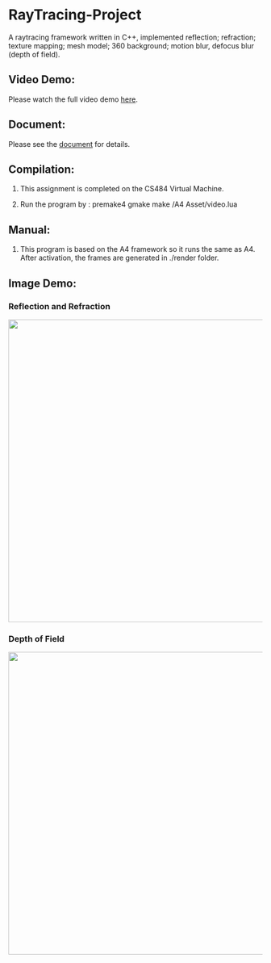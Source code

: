 # RayTracing-Project
A raytracing framework written in C++, implemented reflection; refraction; texture mapping; mesh model; 360 background; motion blur, defocus blur (depth of field).

## Video Demo:

Please watch the full video demo [here](https://github.com/DaveHJT/RayTracing-Project/blob/main/demo%20video.mp4).

## Document:
Please see the [document](https://github.com/DaveHJT/RayTracing-Project/blob/main/document.pdf) for details.

## Compilation:
1. This assignment is completed on the CS484 Virtual Machine.

2. Run the program by : 
premake4 gmake
make
/A4 Asset/video.lua

## Manual:
1. This program is based on the A4 framework so it runs the same as A4. After activation, the frames are generated in ./render folder.

## Image Demo:

### Reflection and Refraction

<p>
<img src="https://github.com/DaveHJT/RayTracing-Project/blob/main/render/records/refraction%20test%201.6.png?raw=true" width="600">
</p>

### Depth of Field

<p>
<img src="https://github.com/DaveHJT/RayTracing-Project/blob/main/render/records/dof.png?raw=true" width="600">
</p>
